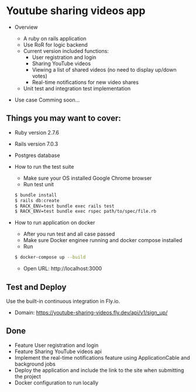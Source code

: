 # Youtube sharing videos app

* Overview
    - A ruby on rails application
    - Use RoR for logic backend
    - Current version included functions:
        + User registration and login
        + Sharing YouTube videos
        + Viewing a list of shared videos (no need to display up/down votes)
        + Real-time notifications for new video shares
    - Unit test and integration test implementation

* Use case
  Comming soon...


## Things you may want to cover:

* Ruby version
  2.7.6

* Rails version
  7.0.3

* Postgres database

* How to run the test suite
    - Make sure your OS installed Google Chrome browser
    - Run test unit
  ```bash
  $ bundle install
  $ rails db:create
  $ RACK_ENV=test bundle exec rails test
  $ RACK_ENV=test bundle exec rspec path/to/spec/file.rb

  ```

* How to run application on docker
    - After you run test and all case passed
    - Make sure Docker enginee running and docker compose installed
    - Run
  ```bash
  $ docker-compose up --build
  ```

    - Open URL: http://localhost:3000
## Test and Deploy

Use the built-in continuous integration in Fly.io.
* Domain: https://youtube-sharing-videos.fly.dev/api/v1/sign_up/
## Done
 - Feature User registration and login
 - Feature Sharing YouTube videos api
 - Implement the real-time notifications feature using ApplicationCable and background jobs
 - Deploy the application and include the link to the site when submitting the project
 - Docker configuration to run locally
